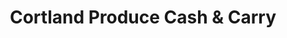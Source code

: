 ---
title: "Cortland Produce Cash & Carry"
url: /cortland/cortland-produce-cash-and-carry/
shop: supermarket
---